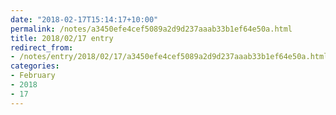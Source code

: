 ```yaml
---
date: "2018-02-17T15:14:17+10:00"
permalink: /notes/a3450efe4cef5089a2d9d237aaab33b1ef64e50a.html
title: 2018/02/17 entry
redirect_from:
- /notes/entry/2018/02/17/a3450efe4cef5089a2d9d237aaab33b1ef64e50a.html
categories:
- February
- 2018
- 17
---
```

